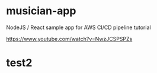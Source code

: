# musician-app
NodeJS / React sample app for AWS CI/CD pipeline tutorial

https://www.youtube.com/watch?v=NwzJCSPSPZs
# test2
